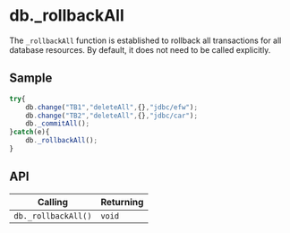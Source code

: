 # db._rollbackAll

The `_rollbackAll` function is established to rollback all transactions for all database resources. By default, it does not need to be called explicitly.

## Sample

```javascript
try{
	db.change("TB1","deleteAll",{},"jdbc/efw");
	db.change("TB2","deleteAll",{},"jdbc/car");
	db._commitAll();
}catch(e){
	db._rollbackAll();
}
```

## API

| Calling | Returning |
|---|---|
| `db._rollbackAll()` | `void` |